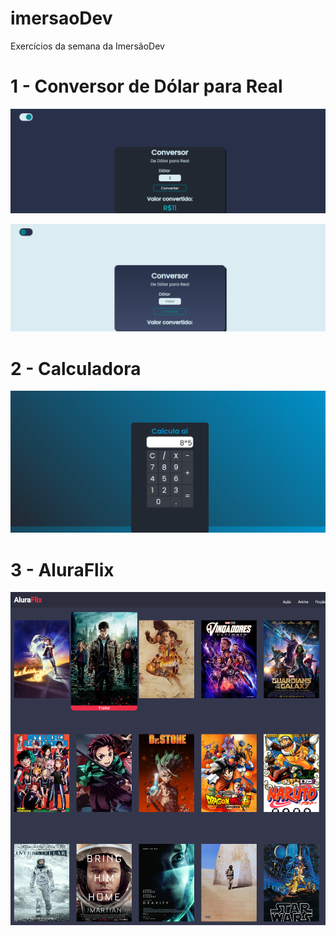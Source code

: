 # imersaoDev
Exercícios da semana da ImersãoDev

# 1 - Conversor de Dólar para Real

![Conversor](./img/conversor2.png)

![Conversor](./img/conversor1.png)

# 2 - Calculadora

![Conversor](./img/calculadora.png)

# 3 -  AluraFlix

![Conversor](./img/aluraflix.png)
